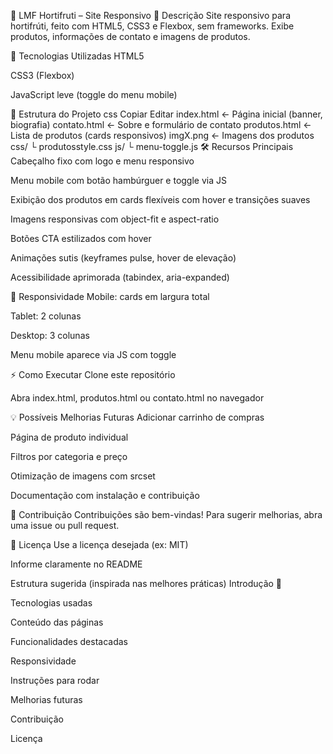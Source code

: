 🥗 LMF Hortifruti – Site Responsivo
📘 Descrição
Site responsivo para hortifrúti, feito com HTML5, CSS3 e Flexbox, sem frameworks. Exibe produtos, informações de contato e imagens de produtos.

🔧 Tecnologias Utilizadas
HTML5

CSS3 (Flexbox)

JavaScript leve (toggle do menu mobile)

📄 Estrutura do Projeto
css
Copiar
Editar
index.html         ← Página inicial (banner, biografia)
contato.html       ← Sobre e formulário de contato
produtos.html      ← Lista de produtos (cards responsivos)
imgX.png           ← Imagens dos produtos
css/
  └ produtosstyle.css
js/
  └ menu-toggle.js
🛠️ Recursos Principais
Cabeçalho fixo com logo e menu responsivo

Menu mobile com botão hambúrguer e toggle via JS

Exibição dos produtos em cards flexíveis com hover e transições suaves

Imagens responsivas com object-fit e aspect-ratio

Botões CTA estilizados com hover

Animações sutis (keyframes pulse, hover de elevação)

Acessibilidade aprimorada (tabindex, aria-expanded)

📱 Responsividade
Mobile: cards em largura total

Tablet: 2 colunas

Desktop: 3 colunas

Menu mobile aparece via JS com toggle

⚡ Como Executar
Clone este repositório

Abra index.html, produtos.html ou contato.html no navegador

💡 Possíveis Melhorias Futuras
Adicionar carrinho de compras

Página de produto individual

Filtros por categoria e preço

Otimização de imagens com srcset

Documentação com instalação e contribuição

🧩 Contribuição
Contribuições são bem-vindas!
Para sugerir melhorias, abra uma issue ou pull request.

📄 Licença
Use a licença desejada (ex: MIT)

Informe claramente no README

Estrutura sugerida (inspirada nas melhores práticas)
Introdução 🧷

Tecnologias usadas

Conteúdo das páginas

Funcionalidades destacadas

Responsividade

Instruções para rodar

Melhorias futuras

Contribuição

Licença
